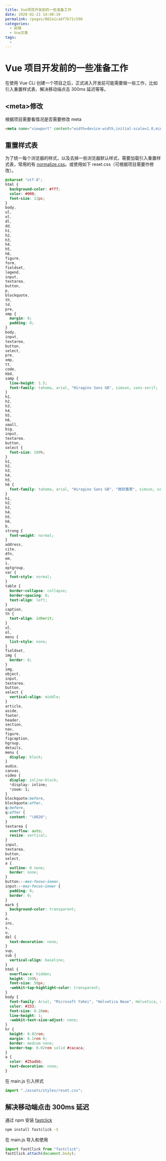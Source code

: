 ```yaml
---
title: Vue项目开发前的一些准备工作
date: 2020-02-21 14:40:19
permalink: /pages/802a1ca6f7b71c590
categories:
  - 前端
  - Vue文章
tags:
  -
---
```


# Vue 项目开发前的一些准备工作

在使用 Vue CLi 创建一个项目之后，正式进入开发前可能需要做一些工作，比如引入重置样式表、解决移动端点击 300ms 延迟等等。

<!-- more -->

## <meta\>修改

根据项目需要看情况是否需要修改 meta

```html
<meta name="viewport" content="width=device-width,initial-scale=1.0,minimun-scale=1.0,maximum-scale=1.0,user-scalable=no" />
```

## 重置样式表

为了统一每个浏览器的样式，以及去掉一些浏览器默认样式，需要加载引入重置样式表，常用的有 [normalize.css](http://necolas.github.io/normalize.css/)。或使用如下 reset.css（可根据项目需要作修改）。

```css
@charset "utf-8";
html {
  background-color: #fff;
  color: #000;
  font-size: 12px;
}
body,
ul,
ol,
dl,
dd,
h1,
h2,
h3,
h4,
h5,
h6,
figure,
form,
fieldset,
legend,
input,
textarea,
button,
p,
blockquote,
th,
td,
pre,
xmp {
  margin: 0;
  padding: 0;
}
body,
input,
textarea,
button,
select,
pre,
xmp,
tt,
code,
kbd,
samp {
  line-height: 1.5;
  font-family: tahoma, arial, "Hiragino Sans GB", simsun, sans-serif;
}
h1,
h2,
h3,
h4,
h5,
h6,
small,
big,
input,
textarea,
button,
select {
  font-size: 100%;
}
h1,
h2,
h3,
h4,
h5,
h6 {
  font-family: tahoma, arial, "Hiragino Sans GB", "微软雅黑", simsun, sans-serif;
}
h1,
h2,
h3,
h4,
h5,
h6,
b,
strong {
  font-weight: normal;
}
address,
cite,
dfn,
em,
i,
optgroup,
var {
  font-style: normal;
}
table {
  border-collapse: collapse;
  border-spacing: 0;
  text-align: left;
}
caption,
th {
  text-align: inherit;
}
ul,
ol,
menu {
  list-style: none;
}
fieldset,
img {
  border: 0;
}
img,
object,
input,
textarea,
button,
select {
  vertical-align: middle;
}
article,
aside,
footer,
header,
section,
nav,
figure,
figcaption,
hgroup,
details,
menu {
  display: block;
}
audio,
canvas,
video {
  display: inline-block;
  *display: inline;
  *zoom: 1;
}
blockquote:before,
blockquote:after,
q:before,
q:after {
  content: "\0020";
}
textarea {
  overflow: auto;
  resize: vertical;
}
input,
textarea,
button,
select,
a {
  outline: 0 none;
  border: none;
}
button::-moz-focus-inner,
input::-moz-focus-inner {
  padding: 0;
  border: 0;
}
mark {
  background-color: transparent;
}
a,
ins,
s,
u,
del {
  text-decoration: none;
}
sup,
sub {
  vertical-align: baseline;
}
html {
  overflow-x: hidden;
  height: 100%;
  font-size: 50px;
  -webkit-tap-highlight-color: transparent;
}
body {
  font-family: Arial, "Microsoft Yahei", "Helvetica Neue", Helvetica, sans-serif;
  color: #333;
  font-size: 0.28em;
  line-height: 1;
  -webkit-text-size-adjust: none;
}
hr {
  height: 0.02rem;
  margin: 0.1rem 0;
  border: medium none;
  border-top: 0.02rem solid #cacaca;
}
a {
  color: #25a4bb;
  text-decoration: none;
}
```

在 main.js 引入样式

```js
import "./assets/styles/reset.css";
```

## 解决移动端点击 300ms 延迟

通过 npm 安装 [fastclick](https://github.com/ftlabs/fastclick)

```sh
npm install fastclick -S
```

在 main.js 导入和使用

```js
import fastClick from "fastclick";
fastClick.attach(document.body);
```

